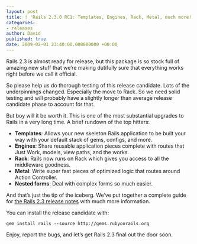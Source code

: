 ```yaml
---
layout: post
title: ! 'Rails 2.3.0 RC1: Templates, Engines, Rack, Metal, much more!'
categories:
- releases
author: David
published: true
date: 2009-02-01 23:40:00.000000000 +00:00
---
```

<p>Rails 2.3 is almost ready for release, but this package is so stock full of amazing new stuff that we&#8217;re making dutifully sure that everything works right before we call it official.</p>
<p>So please help us do thorough testing of this release candidate. Lots of the underpinnings changed. Especially the move to Rack. So we need solid testing and will probably have a slightly longer than average release candidate phase to account for that.</p>
<p>But boy will it be worth it. This is one of the most substantial upgrades to Rails in a very long time. A brief rundown of the top hitters:</p>
<ul>
	<li><strong>Templates</strong>: Allows your new skeleton Rails application to be built your way with your default stack of gems, configs, and more.</li>
	<li><strong>Engines</strong>: Share reusable application pieces complete with routes that Just Work, models, view paths, and the works.</li>
	<li><strong>Rack</strong>: Rails now runs on Rack which gives you access to all the middleware goodness.</li>
	<li><strong>Metal</strong>: Write super fast pieces of optimized logic that routes around Action Controller.</li>
	<li><strong>Nested forms</strong>: Deal with complex forms so much easier.</li>
</ul>
<p>And that&#8217;s just the tip of the iceberg. We&#8217;ve put together a complete guide for <a href="http://guides.rubyonrails.org/2_3_release_notes.html">the Rails 2.3 release notes</a> with much more information.</p>
<p>You can install the release candidate with:</p>
<p><code>gem install rails --source http://gems.rubyonrails.org</code></p>
<p>Enjoy, report the bugs, and let&#8217;s get Rails 2.3 final out the door soon.</p>